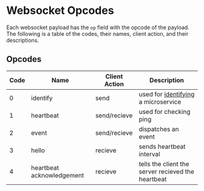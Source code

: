 # Websocket Opcodes

Each websocket payload has the `op` field with the opcode of the payload. The following is a table of the codes, their names, client action, and their descriptions.

## Opcodes

| Code | Name | Client Action | Description |
|---|---|---|---|
| 0 | identify | send | used for [identifying](identify.md) a microservice |
| 1 | heartbeat | send/recieve | used for checking ping |
| 2 | event | send/recieve | dispatches an event |
| 3 | hello | recieve | sends heartbeat interval |
| 4 | heartbeat acknowledgement | recieve | tells the client the server recieved the heartbeat |